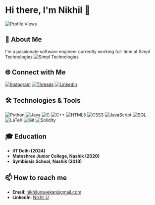 # Hi there, I'm Nikhil 👋

![Profile Views](https://komarev.com/ghpvc/?username=404nik&color=brightgreen)

## 🚀 About Me
I'm a passionate software engineer currently working full-time at Simpl Technologies 
![Simpl Technologies](https://i.ibb.co/5xtBn9pz/Simpl-Logo-removebg-preview.png)

## 🌐 Connect with Me
[![Instagram](https://img.shields.io/badge/Instagram-%23E4405F.svg?style=for-the-badge&logo=instagram&logoColor=white)](https://www.instagram.com/nikhil_unavekar/)
[![Threads](https://img.shields.io/badge/Threads-000000?style=for-the-badge&logo=threads&logoColor=white)](https://www.threads.net/@nikhil_unavekar)
[![LinkedIn](https://img.shields.io/badge/LinkedIn-%230077B5.svg?style=for-the-badge&logo=linkedin&logoColor=white)](https://www.linkedin.com/in/nikhil-u-9b4435222/)

## 🛠️ Technologies & Tools
![Python](https://img.shields.io/badge/-Python-000?&logo=Python)
![Java](https://img.shields.io/badge/-Java-000?&logo=Java&logoColor=007396)
![C](https://img.shields.io/badge/-C-000?&logo=C)
![C++](https://img.shields.io/badge/-C++-000?&logo=C%2B%2B&logoColor=00599C)
![HTML5](https://img.shields.io/badge/-HTML5-000?&logo=HTML5)
![CSS3](https://img.shields.io/badge/-CSS3-000?&logo=CSS3&logoColor=1572B6)
![JavaScript](https://img.shields.io/badge/-JavaScript-000?&logo=JavaScript)
![SQL](https://img.shields.io/badge/-SQL-000?&logo=MySQL)
![LaTeX](https://img.shields.io/badge/-LaTeX-000?&logo=LaTeX)
![Git](https://img.shields.io/badge/-Git-000?&logo=Git)
![Solidity](https://img.shields.io/badge/-Solidity-000?&logo=Solidity)

## 🎓 Education
- **IIT Delhi (2024)**
- **Matoshree Junior College, Nashik (2020)**
- **Symbiosis School, Nashik (2018)**

## 📫 How to reach me
- **Email**: [nikhilunavekar@gmail.com](mailto:nikhilunavekar@gmail.com)
- **LinkedIn**: [Nikhil U](https://www.linkedin.com/in/nikhil-u-9b4435222/)


